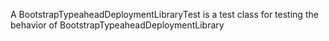 A BootstrapTypeaheadDeploymentLibraryTest is a test class for testing the behavior of BootstrapTypeaheadDeploymentLibrary